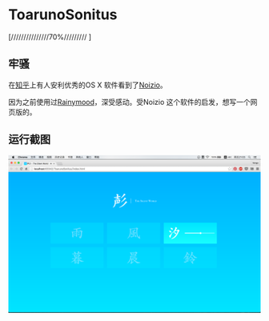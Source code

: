 # ToarunoSonitus

[///////////////70%/////////           ]

## 牢骚
在[知乎](http://zhihu.com/question/36866024/answer/69354877)上有人安利优秀的OS X 软件看到了[Noizio](http://noiz.io/)。

因为之前使用过[Rainymood](http://www.rainymood.com)，深受感动。受Noizio 这个软件的启发，想写一个网页版的。

## 运行截图
![ScreenShot](asset/screenshot.png)